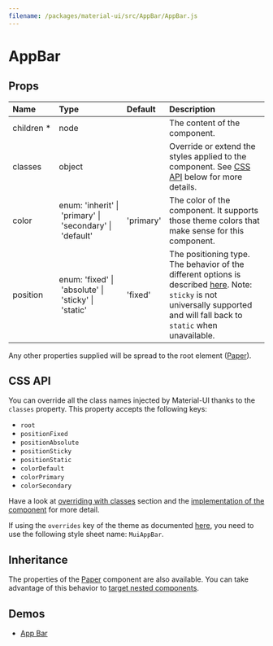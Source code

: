 ```yaml
---
filename: /packages/material-ui/src/AppBar/AppBar.js
---
```


<!--- This documentation is automatically generated, do not try to edit it. -->

# AppBar



## Props

| Name | Type | Default | Description |
|:-----|:-----|:--------|:------------|
| <span class="prop-name required">children *</span> | <span class="prop-type">node |  | The content of the component. |
| <span class="prop-name">classes</span> | <span class="prop-type">object |  | Override or extend the styles applied to the component. See [CSS API](#css-api) below for more details. |
| <span class="prop-name">color</span> | <span class="prop-type">enum:&nbsp;'inherit'&nbsp;&#124;<br>&nbsp;'primary'&nbsp;&#124;<br>&nbsp;'secondary'&nbsp;&#124;<br>&nbsp;'default'<br> | <span class="prop-default">'primary'</span> | The color of the component. It supports those theme colors that make sense for this component. |
| <span class="prop-name">position</span> | <span class="prop-type">enum:&nbsp;'fixed'&nbsp;&#124;<br>&nbsp;'absolute'&nbsp;&#124;<br>&nbsp;'sticky'&nbsp;&#124;<br>&nbsp;'static'<br> | <span class="prop-default">'fixed'</span> | The positioning type. The behavior of the different options is described [here](https://developer.mozilla.org/en-US/docs/Learn/CSS/CSS_layout/Positioning). Note: `sticky` is not universally supported and will fall back to `static` when unavailable. |

Any other properties supplied will be spread to the root element ([Paper](/api/paper)).

## CSS API

You can override all the class names injected by Material-UI thanks to the `classes` property.
This property accepts the following keys:
- `root`
- `positionFixed`
- `positionAbsolute`
- `positionSticky`
- `positionStatic`
- `colorDefault`
- `colorPrimary`
- `colorSecondary`

Have a look at [overriding with classes](/customization/overrides#overriding-with-classes) section
and the [implementation of the component](https://github.com/mui-org/material-ui/tree/master/packages/material-ui/src/AppBar/AppBar.js)
for more detail.

If using the `overrides` key of the theme as documented
[here](/customization/themes#customizing-all-instances-of-a-component-type),
you need to use the following style sheet name: `MuiAppBar`.

## Inheritance

The properties of the [Paper](/api/paper) component are also available.
You can take advantage of this behavior to [target nested components](/guides/api#spread).

## Demos

- [App Bar](/demos/app-bar)

